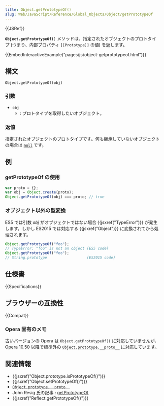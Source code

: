 ```yaml
---
title: Object.getPrototypeOf()
slug: Web/JavaScript/Reference/Global_Objects/Object/getPrototypeOf
---
```


{{JSRef}}

**`Object.getPrototypeOf()`** メソッドは、指定されたオブジェクトのプロトタイプ (つまり、内部プロパティ `[[Prototype]]` の値) を返します。

{{EmbedInteractiveExample("pages/js/object-getprototypeof.html")}}

## 構文

```
Object.getPrototypeOf(obj)
```

### 引数

- `obj`
  - : プロトタイプを取得したいオブジェクト。

### 返値

指定されたオブジェクトのプロトタイプです。何も継承していないオブジェクトの場合は [`null`](/ja/docs/Web/JavaScript/Reference/Operators/null) です。

## 例

### getPrototypeOf の使用

```js
var proto = {};
var obj = Object.create(proto);
Object.getPrototypeOf(obj) === proto; // true
```

### オブジェクト以外の型変換

ES5 では引数 _obj_ がオブジェクトではない場合 {{jsxref("TypeError")}} が発生します。しかし ES2015 では対応する {{jsxref("Object")}} に変換されてから処理されます。

```js
Object.getPrototypeOf("foo");
// TypeError: "foo" is not an object (ES5 code)
Object.getPrototypeOf("foo");
// String.prototype                  (ES2015 code)
```

## 仕様書

{{Specifications}}

## ブラウザーの互換性

{{Compat}}

### Opera 固有のメモ

古いバージョンの Opera は `Object.getPrototypeOf()` に対応していませんが、 Opera 10.50 以降で標準外の [`Object.prototype.__proto__`](/ja/docs/Web/JavaScript/Reference/Global_Objects/Object/proto) に対応しています。

## 関連情報

- {{jsxref("Object.prototype.isPrototypeOf()")}}
- {{jsxref("Object.setPrototypeOf()")}}
- [`Object.prototype.__proto__`](/ja/docs/Web/JavaScript/Reference/Global_Objects/Object/proto)
- John Resig 氏の記事 : [getPrototypeOf](http://ejohn.org/blog/objectgetprototypeof/)
- {{jsxref("Reflect.getPrototypeOf()")}}
